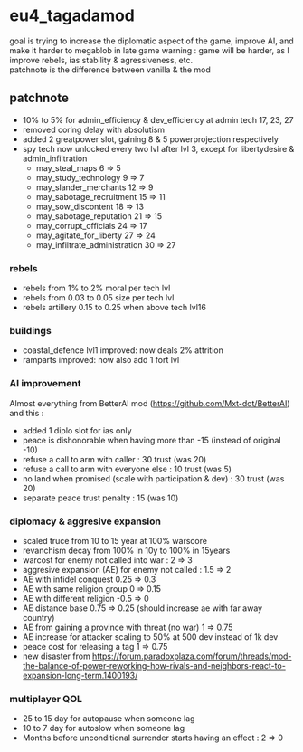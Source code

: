 # eu4_tagadamod

goal is trying to increase the diplomatic aspect of the game, improve AI, and make it harder to megablob in late game
warning : game will be harder, as I improve rebels, ias stability & agressiveness, etc.  
patchnote is the difference between vanilla & the mod

## patchnote

- 10% to 5% for admin_efficiency & dev_efficiency at admin tech 17, 23, 27
- removed coring delay with absolutism
- added 2 greatpower slot, gaining 8 & 5 powerprojection respectively
- spy tech now unlocked every two lvl after lvl 3, except for libertydesire & admin_infiltration
	- may_steal_maps 6 => 5
	- may_study_technology 9 => 7
	- may_slander_merchants 12 => 9
	- may_sabotage_recruitment 15 => 11
	- may_sow_discontent 18 => 13
	- may_sabotage_reputation 21 => 15
	- may_corrupt_officials 24 => 17
	- may_agitate_for_liberty 27 => 24
	- may_infiltrate_administration 30 => 27

### rebels

- rebels from 1% to 2% moral per tech lvl
- rebels from 0.03 to 0.05 size per tech lvl
- rebels artillery 0.15 to 0.25 when above tech lvl16

### buildings

- coastal_defence lvl1 improved: now deals 2% attrition
- ramparts improved: now also add 1 fort lvl

### AI improvement

Almost everything from BetterAI mod (https://github.com/Mxt-dot/BetterAI) and this :
- added 1 diplo slot for ias only
- peace is dishonorable when having more than -15 (instead of original -10)
- refuse a call to arm with caller : 30 trust (was 20)
- refuse a call to arm with everyone else : 10 trust (was 5)
- no land when promised (scale with participation & dev) : 30 trust (was 20)
- separate peace trust penalty : 15 (was 10)

### diplomacy & aggresive expansion

- scaled truce from 10 to 15 year at 100% warscore
- revanchism decay from 100% in 10y to 100% in 15years
- warcost for enemy not called into war : 2 => 3
- aggresive expansion (AE) for enemy not called : 1.5 => 2
- AE with infidel conquest 0.25 => 0.3
- AE with same religion group 0 => 0.15
- AE with different religion -0.5 => 0
- AE distance base 0.75 => 0.25 (should increase ae with far away country)
- AE from gaining a province with threat (no war) 1 => 0.75
- AE increase for attacker scaling to 50% at 500 dev instead of 1k dev
- peace cost for releasing a tag 1 => 0.75
- new disaster from https://forum.paradoxplaza.com/forum/threads/mod-the-balance-of-power-reworking-how-rivals-and-neighbors-react-to-expansion-long-term.1400193/

### multiplayer QOL

- 25 to 15 day for autopause when someone lag
- 10 to 7 day for autoslow when someone lag
- Months before unconditional surrender starts having an effect : 2 => 0
